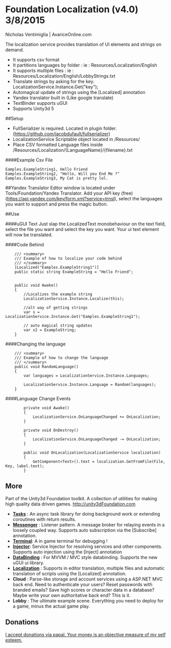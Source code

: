 # Foundation Localization (v4.0) 3/8/2015

Nicholas Ventimiglia | AvariceOnline.com

The localization service provides translation of UI elements and strings on demand.

- It supports csv format
- It partitions languages by folder : ie : Resources/Localization/English
- It supports multiple files : ie : Resources/Localization/English/LobbyStrings.txt
- Translate strings by asking for the key. LocalizationService.Instance.Get("key");
- Automagical update of strings using the [Localized] annotation
- Yandex translator built in (Like google translate)
- TextBinder supports uGUI
- Supports Unity3d 5


##Setup
- FullSerializer is required. Located in plugin folder. (https://github.com/jacobdufault/fullserializer)
- LocalizationService Scriptable object located in /Resources/
- Place CSV formatted Language files inside /Resources/Localization/{LanguageName}/{filename}.txt

####Example Csv File

````
Eamples.ExampleString1, Hello Friend
Eamples.ExampleString2, "Hello, Will you End Me ?"
Eamples.ExampleString3, My Cat is pretty lol.
````

##Yandex Translator
Editor window is located under Tools/Foundation/Yandex Translator. Add your API key (free) (https://api.yandex.com/key/form.xml?service=trnsl), select the languages you want to support and press the magic button.

##Use


####uGUI Text
Just slap the LocalizedText monobehaviour on the text field, select the file you want and select the key you want. Your ui text element will now be translated.
    
    

####Code Behind
````
    /// <summary>
    /// Example of how to localize your code behind
    /// </summary>
    [Localized("Eamples.ExampleString1")]
    public static string ExampleString = "Hello Friend";


    public void Awake()
    {
        //Localizes the example string
        LocalizationService.Instance.Localize(this);

        //alt way of getting strings
        var s = LocalizationService.Instance.Get("Eamples.ExampleString1");

        // auto magical string updates
        var s2 = ExampleString;
    }
````
    
####Changing the language
````
    /// <summary>
    /// Example of how to change the language
    /// </summary>
    public void RandomLanguage()
    {
        var languages = LocalizationService.Instance.Languages;
        
        LocalizationService.Instance.Language = Random(languages);
    }
````

    
####Language Change Events
````
        private void Awake()
        {
            LocalizationService.OnLanguageChanged += OnLocalization;
        }

        private void OnDestroy()
        {
            LocalizationService.OnLanguageChanged -= OnLocalization;
        }

        public void OnLocalization(LocalizationService localization)
        {
            GetComponent<Text>().text = localization.GetFromFile(File, Key, label.text);
        }
````

## More

Part of the Unity3d Foundation toolkit. A collection of utilities for making high quality data driven games. http://unity3dFoundation.com

- [**Tasks**](https://github.com/NVentimiglia/Unity3d-Async-Task) : An async task library for doing background work or extending coroutines with return results.
- [**Messenger**](https://github.com/NVentimiglia/Unity3d-Event-Messenger) : Listener pattern. A message broker for relaying events in a loosely coupled way. Supports auto subscription via the [Subscribe] annotation.
- [**Terminal**](https://github.com/NVentimiglia/Unity3d-uGUI-Terminal): A in game terminal for debugging !
- [**Injector**](https://github.com/NVentimiglia/Unity3d-Service-Injector): Service Injector for resolving services and other components. Supports auto injection using the [Inject] annotation
- [**DataBinding**](https://github.com/NVentimiglia/Unity3d-Databinding-Mvvm-Mvc) : For MVVM / MVC style databinding. Supports the new uGUI ui library.
- [**Localization**](https://github.com/NVentimiglia/Unity3d-Localization)   : Supports in editor translation, multiple files and automatic translation of scripts using the [Localized] annotation.
- **Cloud** : Parse-like storage and account services using a ASP.NET MVC back end. Need to authenticate your users? Reset passwords with branded emails? Save high scores or character data in a database? Maybe write your own authoritative back end? This is it.
- **Lobby** : The ultimate example scene. Everything you need to deploy for a game, minus the actual game play.

## Donations
[I accept donations via papal. Your money is an objective measure of my self esteem.](https://www.paypal.com/us/cgi-bin/webscr?cmd=_send-money&nav=1&email=nick@simplesys.us)
